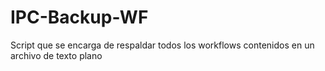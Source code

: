 # IPC-Backup-WF
Script que se encarga de respaldar todos los workflows contenidos en un archivo de texto plano
